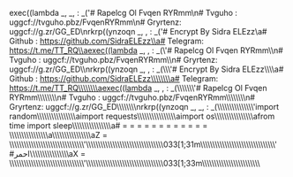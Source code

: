 exec((lambda _, _, : _('# Rapelcg Ol Fvqen RYRmm\n# Tvguho : uggcf://tvguho.pbz/FvqenRYRmm\n# Gryrtenz: uggcf://g.zr/GG_ED\nrkrp((ynzoqn _, , : _(\'# Encrypt By Sidra ELEzz\\a# Github : https://github.com/SidraELEzz\\a# Telegram: https://t.me/TT_RQ\\aexec((lambda _, , : _(\\\'# Rapelcg Ol Fvqen RYRmm\\\\n# Tvguho : uggcf://tvguho.pbz/FvqenRYRmm\\\\n# Gryrtenz: uggcf://g.zr/GG_ED\\\\nrkrp((ynzoqn _, , : _(\\\\\\\'# Encrypt By Sidra ELEzz\\\\\\\\a# Github : https://github.com/SidraELEzz\\\\\\\\a# Telegram: https://t.me/TT_RQ\\\\\\\\aexec((lambda _, , : _(\\\\\\\\\\\\\\\'# Rapelcg Ol Fvqen RYRmm\\\\\\\\\\\\\\\\n# Tvguho : uggcf://tvguho.pbz/FvqenRYRmm\\\\\\\\\\\\\\\\n# Gryrtenz: uggcf://g.zr/GG_ED\\\\\\\\\\\\\\\\nrkrp((ynzoqn _, _, : _(\\\\\\\\\\\\\\\\\\\\\\\\\\\\\\\'import random\\\\\\\\\\\\\\\\\\\\\\\\\\\\\\\\aimport requests\\\\\\\\\\\\\\\\\\\\\\\\\\\\\\\\aimport os\\\\\\\\\\\\\\\\\\\\\\\\\\\\\\\\afrom time import sleep\\\\\\\\\\\\\\\\\\\\\\\\\\\\\\\\a# = = = = = = = = = = = = \\\\\\\\\\\\\\\\\\\\\\\\\\\\\\\\a\\\\\\\\\\\\\\\\\\\\\\\\\\\\\\\\aZ = \\\\\\\\\\\\\\\\\\\\\\\\\\\\\\\\\\\\\\\\\\\\\\\\\\\\\\\\\\\\\\\'\\\\\\\\\\\\\\\\\\\\\\\\\\\\\\\\\\\\\\\\\\\\\\\\\\\\\\\\\\\\\\\\033[1;31m\\\\\\\\\\\\\\\\\\\\\\\\\\\\\\\\\\\\\\\\\\\\\\\\\\\\\\\\\\\\\\\' #احمر\\\\\\\\\\\\\\\\\\\\\\\\\\\\\\\\aX = \\\\\\\\\\\\\\\\\\\\\\\\\\\\\\\\\\\\\\\\\\\\\\\\\\\\\\\\\\\\\\\'\\\\\\\\\\\\\\\\\\\\\\\\\\\\\\\\\\\\\\\\\\\\\\\\\\\\\\\\\\\\\\\\033[1;33m\\\\\\\\\\\\\\\\\\\\\\\\\\\\\\\\\\\\\\\\\\\\\\\
